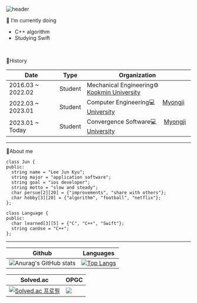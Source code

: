 ![header](https://capsule-render.vercel.app/api?type=transparent&color=gradient&height=160&section=header&text=Hi%20there!%20I'm%20Jun👋&fontSize=50&fontColor=FFFFFF&animation=fadeIn&fontAlign=30&textBg=true)

🌱 I’m currently doing
- C++ algorithm
- Studying Swift
<br>

🔭History

|Date|Type|Organization|
|-----|---|---|
|2016.03 ~ 2022.02|Student|Mechanical Engineering⚙️　 [Kookmin University](https://www.kookmin.ac.kr/comm/html/user/temp_page.do)|
|2022.03 ~ 2023.01|Student|Computer Engineering💻　 [Myongji University](https://www.mju.ac.kr/sites/mjukr/intro/intro.html)|
|2023.01 ~ Today|Student|Convergence Software💻　 [Myongji University](https://www.mju.ac.kr/sites/mjukr/intro/intro.html)|
---

🪪About me
```
class Jun {
public:
  string name = "Lee Jun Kyu";
  string major = "application software";
  string goal = "ios developer";
  string motto = "slow and steady";
  char persue[2][20] = {"improvements", "share with others"}; 
  char hobby[3][20] = {"algorithm", "football", "netflix"};
};

class Language {
public:
  char learned[3][5] = {"C", "C++", "Swift"};
  string canUse = "C++";
};
```
---
|Github|Languages|
|-----|---|
|![Anurag's GitHub stats](https://github-readme-stats.vercel.app/api?username=JunnKyuu&show_icons=true&theme=dark)|[![Top Langs](https://github-readme-stats.vercel.app/api/top-langs/?username=JunnKyuu&layout=compact&theme=dark)](https://github.com/anuraghazra/github-readme-stats)|

|Solved.ac|OPGC|
|-----|---|
|[![Solved.ac 프로필](http://mazassumnida.wtf/api/v2/generate_badge?boj=junnkyuu22)](https://solved.ac/junnkyuu22)|<a href="https://opgc.me/#/users/junnkyuu" target="_blank"><img src="https://api.opgc.me/githubs/users/junnkyuu/tag/?theme=dracula" /></a>|
